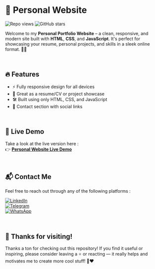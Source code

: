 # 🌟 Personal Website

![Repo views](https://komarev.com/ghpvc/?username=your-Shahzadhpr&label=Visitors&color=0e75b6&style=flat)
![GitHub stars](https://img.shields.io/github/stars/your-Shahzadhpr/your-repo-name?style=flat&color=yellow)

Welcome to my **Personal Portfolio Website** – a clean, responsive, and modern site built with **HTML**, **CSS**, and **JavaScript**. It's perfect for showcasing your resume, personal projects, and skills in a sleek online format. 💼✨

&nbsp;

## 🔥 Features

- ⚡ Fully responsive design for all devices
- 📄 Great as a resume/CV or project showcase
- 🛠️ Built using only HTML, CSS, and JavaScript
- 📱 Contact section with social links

&nbsp;

## 🚀 Live Demo

Take a look at the live version here :  
👉 [**Personal Website Live Demo**](https://shahzadhpr.github.io/Personal-Website)

&nbsp;

## 📬 Contact Me

Feel free to reach out through any of the following platforms :

[![LinkedIn](https://img.shields.io/badge/-LinkedIn-0A66C2?style=flat&logo=linkedin&logoColor=white)](https://www.linkedin.com/in/hassanpourshahzad)  
[![Telegram](https://img.shields.io/badge/-Telegram-26A5E4?style=flat&logo=telegram&logoColor=white)](https://t.me/Shahzad_hpr)  
[![WhatsApp](https://img.shields.io/badge/-WhatsApp-25D366?style=flat&logo=whatsapp&logoColor=white)](https://wa.me/989112874119)

&nbsp;

## 🙌 Thanks for visiting!

Thanks a ton for checking out this repository! If you find it useful or inspiring, please consider leaving a ⭐ or reacting — it really helps and motivates me to create more cool stuff! 🚀❤️
